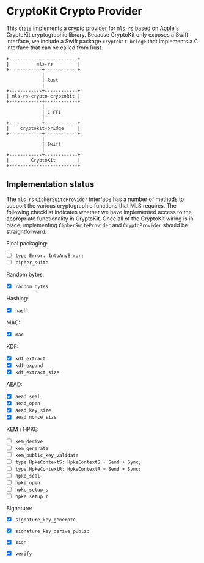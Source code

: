 CryptoKit Crypto Provider
=========================

This crate implements a crypto provider for `mls-rs` based on Apple's CryptoKit
cryptographic library.  Because CryptoKit only exposes a Swift interface, we
include a Swift package `cryptokit-bridge` that implements a C interface that
can be called from Rust.

```
+-------------------------+
|          mls-rs         |
+------------+------------+
             |
             | Rust
             |
+------------+------------+
| mls-rs-crypto-cryptokit |
+------------+------------+
             |
             | C FFI
             |
+------------+------------+
|    cryptokit-bridge     |
+------------+------------+
             |
             | Swift
             |
+------------+------------+
|        CryptoKit        |
+-------------------------+
```

## Implementation status

The `mls-rs` `CipherSuiteProvider` interface has a number of methods to support
the various cryptographic functions that MLS requires.  The following checklist
indicates whether we have implemented access to the appropriate functionality in
CryptoKit.  Once all of the CryptoKit wiring is in place, implementing
`CipherSuiteProvider` and `CryptoProvider` should be straightforward.

Final packaging:
* [ ] `type Error: IntoAnyError;`
* [ ] `cipher_suite`

Random bytes:
* [X] `random_bytes`

Hashing:
* [X] `hash`

MAC:
* [X] `mac`

KDF:
* [X] `kdf_extract`
* [X] `kdf_expand`
* [X] `kdf_extract_size`

AEAD:
* [X] `aead_seal`
* [X] `aead_open`
* [X] `aead_key_size`
* [X] `aead_nonce_size`

KEM / HPKE:
* [ ] `kem_derive`
* [ ] `kem_generate`
* [ ] `kem_public_key_validate`
* [ ] `type HpkeContextS: HpkeContextS + Send + Sync;`
* [ ] `type HpkeContextR: HpkeContextR + Send + Sync;`
* [ ] `hpke_seal`
* [ ] `hpke_open`
* [ ] `hpke_setup_s`
* [ ] `hpke_setup_r`

Signature:
* [X] `signature_key_generate`
* [X] `signature_key_derive_public`
* [X] `sign`
* [X] `verify`

